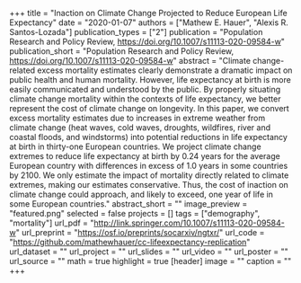 +++
title = "Inaction on Climate Change Projected to Reduce European Life Expectancy"
date = "2020-01-07"
authors = ["Mathew E. Hauer", "Alexis R. Santos-Lozada"]
publication_types = ["2"]
publication = "Population Research and Policy Review, https://doi.org/10.1007/s11113-020-09584-w"
publication_short = "Population Research and Policy Review, https://doi.org/10.1007/s11113-020-09584-w"
abstract = "Climate change-related excess mortality estimates clearly demonstrate a dramatic impact on public health and human mortality. However, life expectancy at birth is more easily communicated and understood by the public. By properly situating climate change mortality within the contexts of life expectancy, we better represent the cost of climate change on longevity. In this paper, we convert excess mortality estimates due to increases in extreme weather from climate change (heat waves, cold waves, droughts, wildfires, river and coastal floods, and windstorms) into potential reductions in life expectancy at birth in thirty-one European countries. We project climate change extremes to reduce life expectancy at birth by 0.24 years for the average European country with differences in excess of 1.0 years in some countries by 2100. We only estimate the impact of mortality directly related to climate extremes, making our estimates conservative. Thus, the cost of inaction on climate change could approach, and likely to exceed, one year of life in some European countries."
abstract_short = ""
image_preview = "featured.png"
selected = false
projects = []
tags = ["demography", "mortality"]
url_pdf = "http://link.springer.com/10.1007/s11113-020-09584-w"
url_preprint = "https://osf.io/preprints/socarxiv/ngtxr/"
url_code = "https://github.com/mathewhauer/cc-lifeexpectancy-replication"
url_dataset = ""
url_project = ""
url_slides = ""
url_video = ""
url_poster = ""
url_source = ""
math = true
highlight = true
[header]
image = ""
caption = ""
+++
